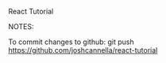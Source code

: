 React Tutorial

NOTES: 

To commit changes to github:
    git push https://github.com/joshcannella/react-tutorial
